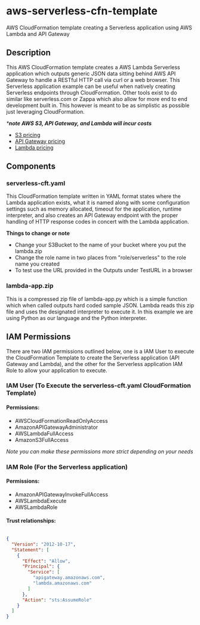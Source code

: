 # aws-serverless-cfn-template

AWS CloudFormation template creating a Serverless application using AWS Lambda and API Gateway

## Description

This AWS CloudFormation template creates a AWS Lambda Serverless application which outputs generic JSON data sitting behind AWS API Gateway to handle a RESTful HTTP call via curl or a web browser. This Serverless application example can be useful when natively creating Serverless endpoints through CloudFormation. Other tools exist to do similar like serverless.com or Zappa which also allow for more end to end development built in. This however is meant to be as simplistic as possible just leveraging CloudFormation.

_***note AWS S3, API Gateway, and Lambda will incur costs**_

* [S3 pricing](https://aws.amazon.com/s3/pricing/)
* [API Gateway pricing](https://aws.amazon.com/api-gateway/pricing/)
* [Lambda pricing](https://aws.amazon.com/lambda/pricing/)

## Components

### serverless-cft.yaml

This CloudFormation template written in YAML format states where the Lambda application exists, what it is named along with some configuration settings such as memory allocated, timeout for the application, runtime interpreter, and also creates an API Gateway endpoint with the proper handling of HTTP response codes in concert with the Lambda application.

**Things to change or note**

* Change your S3Bucket to the name of your bucket where you put the lambda.zip
* Change the role name in two places from "role/serverless" to the role name you created
* To test use the URL provided in the Outputs under TestURL in a browser

### lambda-app.zip

This is a compressed zip file of lambda-app.py which is a simple function which when called outputs hard coded sample JSON. Lambda reads this zip file and uses the designated interpreter to execute it. In this example we are using Python as our language and the Python interpreter.

## IAM Permissions

There are two IAM permissions outlined below, one is a IAM User to execute the CloudFormation Template to create the Serverless application (API Gateway and Lambda), and the other for the Serverless application IAM Role to allow your application to execute.

### **IAM User** (To Execute the serverless-cft.yaml CloudFormation Template)

#### Permissions:

* AWSCloudFormationReadOnlyAccess
* AmazonAPIGatewayAdministrator
* AWSLambdaFullAccess
* AmazonS3FullAccess

*Note you can make these permissions more strict depending on your needs*

### **IAM Role** (For the Serverless application)

#### Permissions:

* AmazonAPIGatewayInvokeFullAccess
* AWSLambdaExecute
* AWSLambdaRole

#### Trust relationships:

```json

{
  "Version": "2012-10-17",
  "Statement": [
    {
      "Effect": "Allow",
      "Principal": {
        "Service": [
          "apigateway.amazonaws.com",
          "lambda.amazonaws.com"
        ]
      },
      "Action": "sts:AssumeRole"
    }
  ]
}

```
